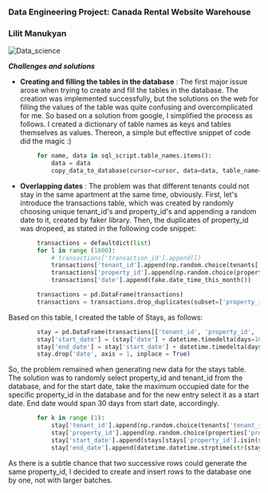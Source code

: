 ### Data Engineering Project: Canada Rental Website Warehouse
### Lilit Manukyan

![Data_science](https://www.american.edu/spa/data-science/images/datascience-hero.jpg)

_**Challenges and solutions**_

* **Creating and filling the tables in the database** : The first major issue arose when trying to create and fill the tables in the database. The creation was implemented successfully, but the solutions on the web for filling the values of the table was quite confusing and overcomplicated for me. So based on a solution from google, I simplified the process as follows. I created a dictionary of table names as keys and tables themselves as values. Thereon, a simple but effective snippet of code did the magic :)
```python
        for name, data in sql_script.table_names.items():
            data = data
            copy_data_to_database(cursor=cursor, data=data, table_name=name)
```

* **Overlapping dates** : The problem was that different tenants could not stay in the same apartment at the same time, obviously. First, let's introduce the transactions table, which was created by randomly choosing unique tenant_id's and property_id's and appending a random date to it, created by faker library. Then, the duplicates of property_id was dropeed, as stated in the following code snippet: 

```python
        transactions = defaultdict(list)
        for l in range (1000):
            # transactions['transaction_id'].append(l)
            transactions['tenant_id'].append(np.random.choice(tenants['tenant_id'].unique()))
            transactions['property_id'].append(np.random.choice(properties['property_id'].unique()))
            transactions['date'].append(fake.date_time_this_month())

        transactions = pd.DataFrame(transactions)
        transactions = transactions.drop_duplicates(subset=['property_id'], keep = 'last')
```
Based on this table, I created the table of Stays, as follows:
```python
        stay = pd.DataFrame(transactions[['tenant_id', 'property_id', 'date']])
        stay['start_date'] = (stay['date'] + datetime.timedelta(days=10)).dt.date
        stay['end_date'] = stay['start_date'] + datetime.timedelta(days=365)
        stay.drop('date', axis = 1, inplace = True)
```
So, the problem remained when generating new data for the stays table. The solution was to randomly select property_id and tenant_id from the database, and for the start date, take the maximum occupied date for the specific property_id in the database and for the new entry select it as a start date. End date would span 30 days from start date, accordingly.
```python
        for k in range (1):
            stay['tenant_id'].append(np.random.choice(tenants['tenant_id'].unique()))
            stay['property_id'].append(np.random.choice(properties['property_id'].unique()))
            stay['start_date'].append(stays[stays['property_id'].isin(stay['property_id'])]['end_date'].max())
            stay['end_date'].append(datetime.datetime.strptime(str(stay['start_date'][0]), "%Y-%m-%d") + datetime.timedelta(days = 30))
```
As there is a subtle chance that two successive rows could generate the same property_id, I decided to create and insert rows to the database one by one, not with larger batches.
